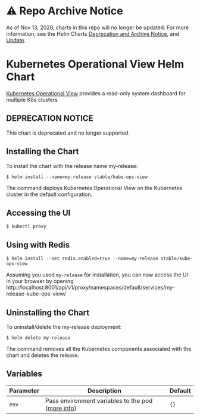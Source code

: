 # ⚠️ Repo Archive Notice

As of Nov 13, 2020, charts in this repo will no longer be updated.
For more information, see the Helm Charts [Deprecation and Archive Notice](https://github.com/nholuongut/Helmcharts#%EF%B8%8F-deprecation-and-archive-notice), and [Update](https://helm.sh/blog/charts-repo-deprecation/).

# Kubernetes Operational View Helm Chart

[Kubernetes Operational View](https://github.com/hjacobs/kube-ops-view) provides a read-only system dashboard for multiple K8s clusters

## DEPRECATION NOTICE

This chart is deprecated and no longer supported.

## Installing the Chart

To install the chart with the release name my-release:

```console
$ helm install --name=my-release stable/kube-ops-view
```

The command deploys Kubernetes Operational View on the Kubernetes cluster in the default configuration.

## Accessing the UI

```console
$ kubectl proxy
```

## Using with Redis

```console
$ helm install --set redis.enabled=true --name=my-release stable/kube-ops-view
```

Assuming you used `my-release` for installation, you can now access the UI in your browser by opening http://localhost:8001/api/v1/proxy/namespaces/default/services/my-release-kube-ops-view/

## Uninstalling the Chart

To uninstall/delete the my-release deployment:

```console
$ helm delete my-release
```

The command removes all the Kubernetes components associated with the chart and deletes the release.

## Variables
| Parameter                              | Description                                                                      | Default                                           |
| -------------------------------------- | -------------------------------------------------------------------------------- | ------------------------------------------------- |
| `env`                                  | Pass environment variables to the pod ([more info](https://github.com/hjacobs/kube-ops-view#configuration)) | `{}` |
